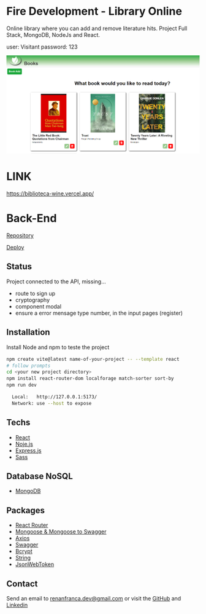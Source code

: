 # Fire Development - Library Online

Online library where you can add and remove literature hits.
Project Full Stack, MongoDB, NodeJs and React.

user: Visitant
password: 123

![App Screenshot](https://github.com/RenanFrancaDev/Online_Library/blob/main/src/assets/Library.png)

# LINK

https://biblioteca-wine.vercel.app/

# Back-End

[Repository](https://github.com/RenanFrancaDev/library_api) 

[Deploy](https://biblioteca-api-rho.vercel.app/doc/)

## Status

Project connected to the API, missing...
- route to sign up
- cryptography
- component modal
- ensure a error mensage type number, in the input pages (register)

## Installation

Install Node and npm to teste the project

```bash
npm create vite@latest name-of-your-project -- --template react
# follow prompts
cd <your new project directory>
npm install react-router-dom localforage match-sorter sort-by
npm run dev
```

```bash
  Local:   http://127.0.0.1:5173/
  Network: use --host to expose
```
    
## Techs

- [React](https://reactjs.org/)
- [Noje.js](https://nodejs.org/en)
- [Express.js](https://expressjs.com/pt-br/)
- [Sass](https://sass-lang.com/)

## Database NoSQL

- [MongoDB](https://www.mongodb.com/)
  
## Packages 

- [React Router](https://reactrouter.com/en/main)
- [Mongoose & Mongoose to Swagger](https://mongoosejs.com/)
- [Axios](https://axios-http.com/ptbr/docs/intro)
- [Swagger](https://swagger.io/)
- [Bcrypt](https://www.npmjs.com/package/bcrypt)
- [String](https://www.npmjs.com/package/string)
- [JsonWebToken](https://www.npmjs.com/package/jsonwebtoken)


## Contact

Send an email to renanfranca.dev@gmail.com or visit the [GitHub](https://github.com/RenanFrancaDev) and [Linkedin](https://www.linkedin.com/in/renan-franca/)
